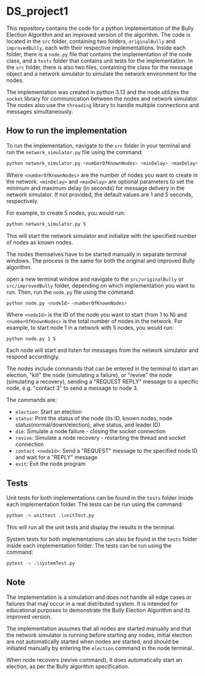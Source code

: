 # DS_project1

This repository contains the code for a python implementation of the Bully Election Algorithm and an improved version of the algorithm. The code is located in the `src` folder, containing two folders, `originalBully` and `improvedBully`, each with their respective implementations. Inside each folder, there is a `node.py` file that contains the implementation of the node class, and a `tests` folder that contains unit tests for the implementation. In the `src` folder, there is also two files, containing the class for the message object and a network simulator to simulate the network environment for the nodes.

The implementation was created in python 3.13 and the node utilizes the `socket` library for communication between the nodes and network simulator. The nodes also use the `threading` library to handle multiple connections and messages simultaneously.

## How to run the implementation

To run the implementation, navigate to the `src` folder in your terminal and run the `network_simulator.py` file using the command:

```bash
python network_simulator.py <numberOfKnownNodes> <minDelay> <maxDelay>
```

Where `<numberOfKnownNodes>` are the number of nodes you want to create in the network. `<minDelay>` and `<maxDelay>` are optional parameters to set the minimum and maximum delay (in seconds) for message delivery in the network simulator. If not provided, the default values are 1 and 5 seconds, respectively. 

For example, to create 5 nodes, you would run:

```bash
python network_simulator.py 5
```

This will start the network simulator and initialize with the specified number of nodes as known nodes.

The nodes themselves have to be started manually in separate terminal windows. The process is the same for both the original and improved Bully algorithm.

open a new terminal window and navigate to the `src/originalBully` or `src/improvedBully` folder, depending on which implementation you want to run. Then, run the `node.py` file using the command:

```bash
python node.py <nodeId> <numberOfKnownNodes>
```

Where `<nodeId>` is the ID of the node you want to start (from 1 to N) and `<numberOfKnownNodes>` is the total number of nodes in the network. For example, to start node 1 in a network with 5 nodes, you would run:
```
python node.py 1 5
```
Each node will start and listen for messages from the network simulator and respond accordingly.

The nodes include commands that can be entered in the terminal to start an election, "kill" the node (simulating a failure), or "revive" the node (simulating a recovery), sending a "REQUEST REPLY" message to a specific node, e.g. "contact 3" to send a message to node 3.

The commands are:
- `election`: Start an election
- `status`: Print the status of the node (its ID, known nodes, node status(normal/down/election), alive status, and leader ID)
- `die`: Simulate a node failure - closing the socket connection
- `revive`: Simulate a node recovery - restarting the thread and socket connection
- `contact <nodeId>`: Send a "REQUEST" message to the specified node ID and wait for a "REPLY" message
- `exit`: Exit the node program

## Tests
Unit tests for both implementations can be found in the `tests` folder inside each implementation folder. The tests can be run using the command:

```bash
python -m unittest .\unitTest.py
```
This will run all the unit tests and display the results in the terminal.

System tests for both implementations can also be found in the `tests` folder inside each implementation folder. The tests can be run using the command:

```bash
pytest -v .\systemTest.py
```

## Note 
The implementation is a simulation and does not handle all edge cases or failures that may occur in a real distributed system. It is intended for educational purposes to demonstrate the Bully Election Algorithm and its improved version.

The implementation assumes that all nodes are started manually and that the network simulator is running before starting any nodes, initial election are not automatically started when nodes are started, and should be initiated manually by entering the `election` command in the node terminal.

When node recovers (revive command), it does automatically start an election, as per the Bully algorithm specification.
